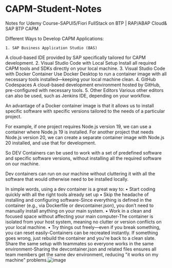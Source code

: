 # CAPM-Student-Notes
Notes for Udemy Course-SAPUI5/Fiori FullStack on BTP | RAP/ABAP Cloud&amp; SAP BTP CAPM


Different Ways to Develop CAPM Applications:

	1. SAP Business Application Studio (BAS)
A cloud-based IDE provided by SAP specifically tailored for CAPM development.
	2. Visual Studio Code with Local Setup
Install all required CAPM tools and SDKs directly on your local machine.
	3. Visual Studio Code with Docker Container
Use Docker Desktop to run a container image with all necessary tools installed—keeping your local machine clean.
	4. GitHub Codespaces
A cloud-based development environment hosted by GitHub, pre-configured with necessary tools.
	5. Other Editors
Various other editors can also be used, such as Jenkins IDE, depending on your workflow.




An advantage of a Docker container image is that it allows us to install specific software with specific versions tailored to the needs of a particular project.

For example, if one project requires Node.js version 19, we can use a container where Node.js 19 is installed.
For another project that needs Node.js version 20, we can create a separate container image with Node.js 20 installed, and use that for development.

So DEV Containers can be used to work with a set of predefined software and specific software versions, without installing all the required software on our machine.

Dev containers can run on our machine without cluttering it with all the software that would otherwise need to be installed locally.

In simple words, using a dev container is a great way to:
	• Start coding quickly with all the right tools already set up
	• Skip the headache of installing and configuring software-Since everything is defined in the container (e.g., via Dockerfile or devcontainer.json), you don’t need to manually install anything on your main system.
	• Work in a clean and focused space without affecting your main computer-The container is isolated from your host system, meaning no clutter or version conflicts on your local machine.
	• Try things out freely—even if you break something, you can reset easily-Containers can be recreated instantly. If something goes wrong, just rebuild the container and you're back to a clean slate.
Share the same setup with teammates so everyone works in the same environment-Sharing the devcontainer.json and related files ensures all team members get the same dev environment, reducing "it works on my machine" problems.![image](https://github.com/user-attachments/assets/9cce161f-962c-4a2d-94ae-5df60f110300)

